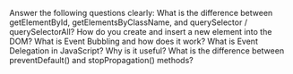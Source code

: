Answer the following questions clearly:
What is the difference between getElementById, getElementsByClassName, and querySelector / querySelectorAll?
How do you create and insert a new element into the DOM?
What is Event Bubbling and how does it work?
What is Event Delegation in JavaScript? Why is it useful?
What is the difference between preventDefault() and stopPropagation() methods?

